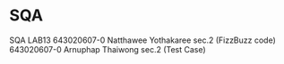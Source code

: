 # SQA
SQA LAB13 
643020607-0 Natthawee Yothakaree sec.2 (FizzBuzz code)
643020607-0 Arnuphap Thaiwong sec.2 (Test Case)

